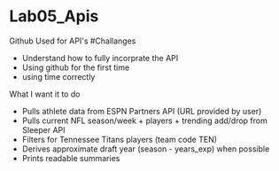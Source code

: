 # Lab05_Apis
Github Used for API's 
#Challanges 
- Understand how to fully incorprate the API
- Using github for the first time
- using time correctly
  
What I want it to do 
- Pulls athlete data from ESPN Partners API (URL provided by user)
- Pulls current NFL season/week + players + trending add/drop from Sleeper API
- Filters for Tennessee Titans players (team code TEN)
- Derives approximate draft year (season - years_exp) when possible
- Prints readable summaries
